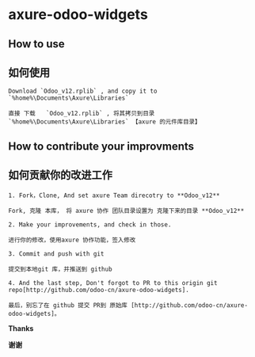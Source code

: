 # axure-odoo-widgets


## How to use 

## 如何使用

    Download `Odoo_v12.rplib` , and copy it to `%home%\Documents\Axure\Libraries`

    直接 下载   `Odoo_v12.rplib` , 将其拷贝到目录 `%home%\Documents\Axure\Libraries` 【axure 的元件库目录】


## How to contribute your improvments

## 如何贡献你的改进工作

    1. Fork，Clone, And set axure Team direcotry to **Odoo_v12** 
    
    Fork, 克隆 本库， 将 axure 协作 团队目录设置为 克隆下来的目录 **Odoo_v12**  

    2. Make your improvements, and check in those.
    
    进行你的修改，使用axure 协作功能，签入修改

    3. Commit and push with git 
    
    提交到本地git 库，并推送到 github

    4. And the last step, Don't forgot to PR to this origin git repo[http://github.com/odoo-cn/axure-odoo-widgets]. 
        
    最后，别忘了在 github 提交 PR到 原始库 [http://github.com/odoo-cn/axure-odoo-widgets]。



**Thanks**

**谢谢**